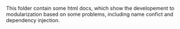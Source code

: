 This folder contain some html docs, which show the developement to modularization based on some problems, including name confict 
and  dependency injection.
